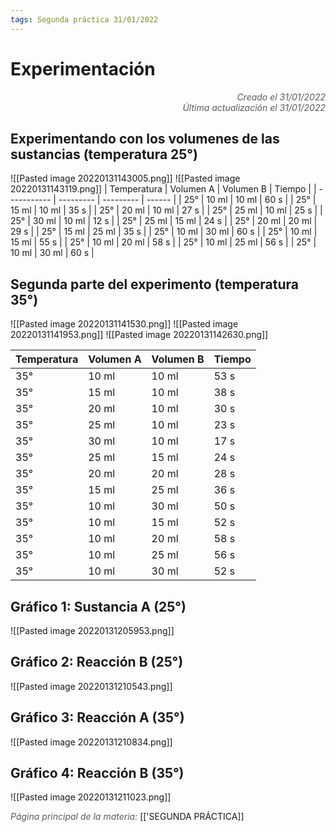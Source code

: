```yaml
---
tags: Segunda práctica 31/01/2022
---
```


# Experimentación
<div style="text-align: right; opacity: 0.7; font-style: italic;">Creado el 31/01/2022</div>
<div style="text-align: right; opacity: 0.7; font-style: italic;">Última actualización el 31/01/2022</div>

## Experimentando con los volumenes de las sustancias (temperatura 25°)
![[Pasted image 20220131143005.png]]
![[Pasted image 20220131143119.png]]
| Temperatura | Volumen A | Volumen B | Tiempo |
| ----------- | --------- | --------- | ------ |
| 25°         | 10 ml     | 10 ml     | 60 s   |
| 25°         | 15 ml     | 10 ml     | 35 s   |
| 25°         | 20 ml     | 10 ml     | 27 s   |
| 25°         | 25 ml     | 10 ml     | 25 s   |
| 25°         | 30 ml     | 10 ml     | 12 s   |
| 25°         | 25 ml     | 15 ml     | 24 s   |
| 25°         | 20 ml     | 20 ml     | 29 s   |
| 25°         | 15 ml     | 25 ml     | 35 s   |
| 25°         | 10 ml     | 30 ml     | 60 s   |
| 25°         | 10 ml     | 15 ml     | 55 s   |
| 25°         | 10 ml     | 20 ml     | 58 s   |
| 25°         | 10 ml     | 25 ml     | 56 s   |
| 25°         | 10 ml     | 30 ml     | 60 s   | 

## Segunda parte del experimento (temperatura 35°)


![[Pasted image 20220131141530.png]]
![[Pasted image 20220131141953.png]]
![[Pasted image 20220131142630.png]]

| Temperatura | Volumen A | Volumen B | Tiempo |
| ----------- | --------- | --------- | ------ |
| 35°         | 10 ml     | 10 ml     | 53 s   |
| 35°         | 15 ml     | 10 ml     | 38 s   |
| 35°         | 20 ml     | 10 ml     | 30 s   |
| 35°         | 25 ml     | 10 ml     | 23 s   |
| 35°         | 30 ml     | 10 ml     | 17 s   |
| 35°         | 25 ml     | 15 ml     | 24 s   |
| 35°         | 20 ml     | 20 ml     | 28 s   |
| 35°         | 15 ml     | 25 ml     | 36 s   |
| 35°         | 10 ml     | 30 ml     | 50 s   |
| 35°         | 10 ml     | 15 ml     | 52 s   |
| 35°         | 10 ml     | 20 ml     | 58 s   |
| 35°         | 10 ml     | 25 ml     | 56 s   |
| 35°         | 10 ml     | 30 ml     | 52 s   |

## Gráfico 1: Sustancia A (25°)
![[Pasted image 20220131205953.png]]

## Gráfico 2: Reacción B (25°)
![[Pasted image 20220131210543.png]]
## Gráfico 3: Reacción A (35°)
![[Pasted image 20220131210834.png]]
## Gráfico 4: Reacción B (35°)
![[Pasted image 20220131211023.png]]

<span style="opacity: 0.7; font-style: italic;">Página principal de la materia:</span> [['SEGUNDA PRÁCTICA]]